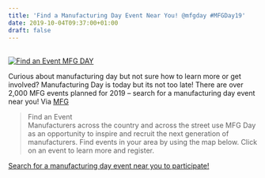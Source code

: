 ```yaml
---
title: 'Find a Manufacturing Day Event Near You! @mfgday #MFGDay19'
date: 2019-10-04T09:37:00+01:00
draft: false
---
```


[  
![Find an Event MFG DAY](https://cdn-blog.adafruit.com/uploads/2019/09/IFind_an_Event___MFG_DAY.jpg "Find_an_Event___MFG_DAY.jpg")](https://www.mfgday.com/events/)

Curious about manufacturing day but not sure how to learn more or get involved? Manufacturing Day is today but its not too late! There are over 2,000 MFG events planned for 2019 – search for a manufacturing day event near you! Via [MFG](https://www.mfgday.com/events)

> Find an Event  
> Manufacturers across the country and across the street use MFG Day as an opportunity to inspire and recruit the next generation of manufacturers. Find events in your area by using the map below. Click on an event to learn more and register.

[Search for a manufacturing day event near you to participate!](https://www.mfgday.com/events)
